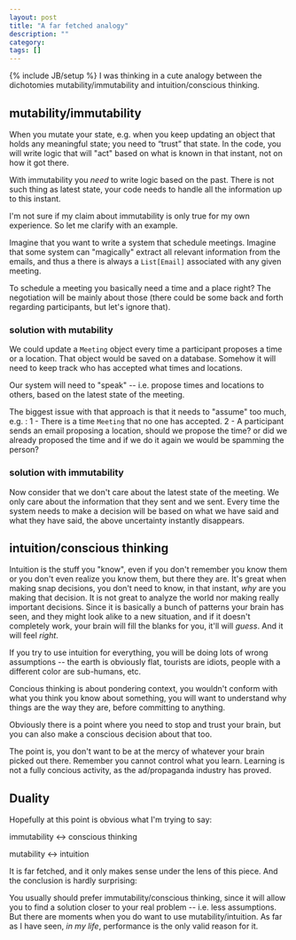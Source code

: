 ```yaml
---
layout: post
title: "A far fetched analogy"
description: ""
category: 
tags: []
---
```

{% include JB/setup %}
I was thinking in a cute analogy between the dichotomies mutability/immutability and intuition/conscious thinking.


## mutability/immutability

When you mutate your state, e.g. when you keep updating an object that holds any meaningful state; you need to “trust” that state. In the code, you will write logic that will "act" based on what is known in that instant, not on how it got there.

With immutability you *need* to write logic based on the past. There is not such thing as latest state, your code needs to handle all the information up to this instant.

I'm not sure if my claim about immutability is only true for my own experience. So let me clarify with an example.

Imagine that you want to write a system that schedule meetings. Imagine that some system can "magically" extract all relevant information from the emails, and thus a there is always a `List[Email]` associated with any given meeting.

To schedule a meeting you basically need a time and a place right? The negotiation will be mainly about those (there could be some back and forth regarding participants, but let's ignore that). 

### solution with mutability
We could update a `Meeting` object every time a participant proposes a time or a location. That object would be saved on a database. Somehow it will need to keep track who has accepted what times and locations.

Our system will need to "speak" -- i.e. propose times and locations to others, based on the latest state of the meeting. 

The biggest issue with that approach is that it needs to "assume" too much, e.g. :
1 - There is a time `Meeting` that no one has accepted.
2 - A participant sends an email proposing a location, should we propose the time? or did we already proposed the time and if we do it again we would be spamming the person?

### solution with immutability
Now consider that we don't care about the latest state of the meeting. We only care about the information that they sent and we sent. Every time the system needs to make a decision will be based on what we have said and what they have said, the above uncertainty instantly disappears.

## intuition/conscious thinking

Intuition is the stuff you "know", even if you don't remember you know them or you don't even realize you know them, but there they are. It's great when making snap decisions, you don't need to know, in that instant, _why_ are you making that decision. It is not great to analyze the world nor making really important decisions. Since it is basically a bunch of patterns your brain has seen, and they might look alike to a new situation, and if it doesn't completely work, your brain will fill the blanks for you, it'll will _guess_. And it will feel *right*.

If you try to use intuition for everything, you will be doing lots of wrong assumptions -- the earth is obviously flat, tourists are idiots, people with a different color are sub-humans, etc.

Concious thinking is about pondering context, you wouldn't conform with what you think you know about something, you will want to understand why things are the way they are, before committing to anything.

Obviously there is a point where you need to stop and trust your brain, but you can also make a conscious decision about that too. 

The point is, you don't want to be at the mercy of whatever your brain picked out there. Remember you cannot control what you learn. Learning is not a fully concious activity, as the ad/propaganda industry has proved.

## Duality

Hopefully at this point is obvious what I'm trying to say:

immutability <-> conscious thinking

mutability <-> intuition

It is far fetched, and it only makes sense under the lens of this piece. And the conclusion is hardly surprising:

You usually should prefer immutability/conscious thinking, since it will allow you to find a solution closer to your real problem -- i.e. less assumptions. But there are moments when you do want to use mutability/intuition. As far as I have seen, _in my life_, performance is the only valid reason for it.



